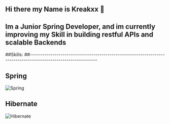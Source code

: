## Hi there my Name is Kreakxx 👋

## Im a Junior Spring Developer, and im currently improving my Skill in building restful APIs and scalable Backends 

##Skills:
##---------------------------------------------------------------------------------------------------------------
## Spring
![Spring](https://upload.wikimedia.org/wikipedia/commons/4/44/Spring_Framework_Logo_2018.svg)

## Hibernate
![Hibernate](https://upload.wikimedia.org/wikipedia/commons/thumb/4/41/Hibernate_logo.svg/250px-Hibernate_logo.svg.png)


